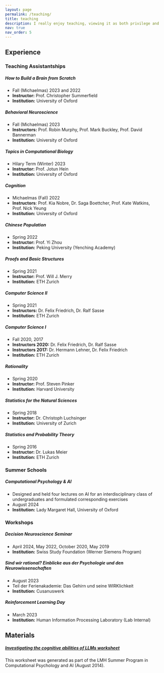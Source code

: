 ```yaml
---
layout: page
permalink: /teaching/
title: teaching
description: I really enjoy teaching, viewing it as both privilege and responsibility of being an academic. I have been fortunate to be a teaching assistant in various formats at universities on three continents. I have received great evaluations from students and always strive to improve. In addition to being a teaching assistant, I have also organized and held educational workshops at a variety of different venues. On this page, you can find an overview of my teaching experience as well as some materials I have generated.
nav: true
nav_order: 5
---
```


## Experience

### Teaching Assistantships

##### How to Build a Brain from Scratch
- Fall (Michaelmas) 2023 and 2022
- **Instructor:** Prof. Christopher Summerfield
- **Institution:** University of Oxford

##### Behavioral Neuroscience
- Fall (Michaelmas) 2023
- **Instructors:** Prof. Robin Murphy, Prof. Mark Buckley, Prof. David Bannerman
- **Institution:** University of Oxford

##### Topics in Computational Biology
- Hilary Term (Winter) 2023
- **Instructor:** Prof. Jotun Hein
- **Institution:** University of Oxford

##### Cognition
- Michaelmas (Fall) 2022
- **Instructors**: Prof. Kia Nobre, Dr. Saga Boettcher, Prof. Kate Watkins, Prof. Nick Yeung
- **Institution:** University of Oxford

##### Chinese Population
- Spring 2022
- **Instructor:** Prof. Yi Zhou
- **Institution:** Peking University (Yenching Academy)

##### Proofs and Basic Structures
- Spring 2021
- **Instructor:** Prof. Will J. Merry
- **Institution:** ETH Zurich

##### Computer Science II
- Spring 2021
- **Instructors:** Dr. Felix Friedrich, Dr. Ralf Sasse
- **Institution:** ETH Zurich

##### Computer Science I
- Fall 2020, 2017
- **Instructors 2020:** Dr. Felix Friedrich, Dr. Ralf Sasse
- **Instructors 2017:** Dr. Hermann Lehner, Dr. Felix Friedrich
- **Institution:** ETH Zurich

##### Rationality
- Spring 2020
- **Instructor:** Prof. Steven Pinker
- **Institution:** Harvard University

##### Statistics for the Natural Sciences
- Spring 2018
- **Instructor:** Dr. Christoph Luchsinger
- **Institution:** University of Zurich

##### Statistics and Probability Theory
- Spring 2016
- **Instructor:** Dr. Lukas Meier
- **Institution:** ETH Zurich

### Summer Schools
##### Computational Psychology & AI
- Designed and held four lectures on AI for an interdisciplinary class of undergraduates and formulated corresponding exercises
- August 2024
- **Institution:** Lady Margaret Hall, University of Oxford

### Workshops

##### Decision Neuroscience Seminar
- April 2024, May 2022, October 2020, May 2019
- **Institution:** Swiss Study Foundation (Werner Siemens Program)

##### Sind wir rational? Einblicke aus der Psychologie und den Neurowissenschaften
- August 2023
- Teil der Ferienakademie: Das Gehirn und seine WIRKlichkeit
- **Institution:** Cusanuswerk

##### Reinforcement Learning Day
- March 2023
- **Institution:** Human Information Processing Laboratory (Lab Internal)

## Materials

##### <a href = "https://drive.google.com/file/d/1JQHSJDtEleMU-8GFtXYMfNcFqnR_VswI/view?usp=sharing">Investigating the cognitive abilities of LLMs worksheet</a>
This worksheet was generated as part of the LMH Summer Program in Computational Psychology and AI (August 2014).